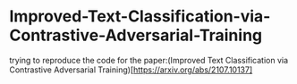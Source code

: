 # Improved-Text-Classification-via-Contrastive-Adversarial-Training
trying to reproduce the code  for the paper:(Improved Text Classification via Contrastive Adversarial Training)[https://arxiv.org/abs/2107.10137]
